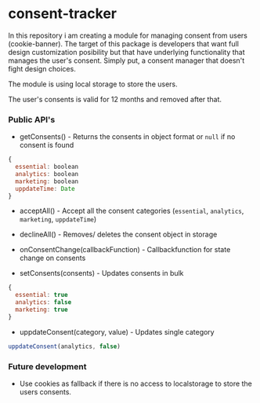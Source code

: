# consent-tracker

In this repository i am creating a module for managing consent from users (cookie-banner). The target of this package is developers that want full design customization posibility but that have underlying functionality that manages the user's consent. Simply put, a consent manager that doesn't fight design choices.

The module is using local storage to store the users.

The user's consents is valid for 12 months and removed after that.

### Public API's

- getConsents() - Returns the consents in object format or `null` if no consent is found

```js
{
  essential: boolean
  analytics: boolean
  marketing: boolean
  uppdateTime: Date
}
```

- acceptAll() - Accept all the consent categories (`essential`, `analytics`, `marketing`, `uppdateTime`)

- declineAll() - Removes/ deletes the consent object in storage

- onConsentChange(callbackFunction) - Callbackfunction for state change on consents

- setConsents(consents) - Updates consents in bulk

```js
{
  essential: true
  analytics: false
  marketing: true
}
```

- uppdateConsent(category, value) - Updates single category

```js
uppdateConsent(analytics, false)
```

### Future development

- Use cookies as fallback if there is no access to localstorage to store the users consents.
